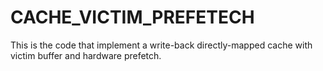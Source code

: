 # CACHE_VICTIM_PREFETECH
This is the code that implement a write-back directly-mapped cache with victim buffer and hardware prefetch.
